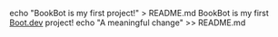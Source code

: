 echo "BookBot is my first project!" > README.md
BookBot is my first [Boot.dev](https://www.boot.dev) project!
echo "A meaningful change" >> README.md
